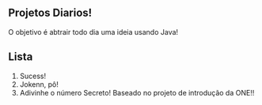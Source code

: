 ## Projetos Diarios!
<p>O objetivo é abtrair todo dia uma ideia usando Java!</p>

## Lista
<ol>
  <li>Sucess!</li>
  <li>Jokenn, pô!</li>
  <li>Adivinhe o número Secreto! Baseado no projeto de introdução da ONE!!</li>
</ol>
